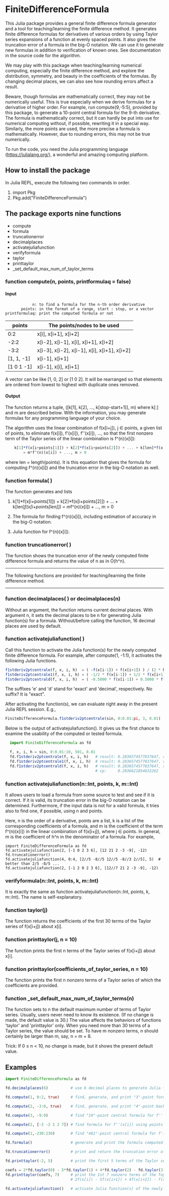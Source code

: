 # FiniteDifferenceFormula

This Julia package provides a general finite difference formula generator and a tool
for teaching/learning the finite difference method. It generates finite difference
formulas for derivatives of various orders by using Taylor series expansions of a
function at evenly spaced points. It also gives the truncation error of a formula
in the big-O notation. We can use it to generate new formulas in addition to
verification of known ones. See documentation in the source code for the algorithm.

We may play with this package when teaching/learning numerical computing, especially
the finite difference method, and explore the distribution, symmetry, and beauty in
the coefficients of the formulas. By changing decimal places, we can also see how
rounding errors affect a result.

Beware, though formulas are mathematically correct, they may not be numerically useful.
This is true especially when we derive formulas for a derivative of higher order. For
example, run compute(9,-5:5), provided by this package, to generate a 10-point
central formula for the 9-th derivative. The formula is mathematically correct, but it
can hardly be put into use for numerical computing without, if possible, rewriting it
in a special way. Similarly, the more points are used, the more precise a formula
is mathematically. However, due to rounding errors, this may not be true numerically.

To run the code, you need the Julia programming language (https://julialang.org/), a
wonderful and amazing computing platform.

## How to install the package

In Julia REPL, execute the following two commands in order.

1. import Pkg
1. Pkg.add("FiniteDifferenceFormula")

## The package exports nine functions

- compute
- formula
- truncationerror
- decimalplaces
- activatejuliafunction
- verifyformula
- taylor
- printtaylor
- _set_default_max_num_of_taylor_terms

### function compute(n, points, printformulaq = false)

#### Input

```
            n: to find a formula for the n-th order derivative
       points: in the format of a range, start : stop, or a vector
printformulaq: print the computed formula or not
```

|   points     |   The points/nodes to be used                  |
|   ---------- | ---------------------------------------------- |
|    0:2       |   x[i], x[i+1], x[i+2]                         |
|   -2:2       |   x[i-2], x[i-1], x[i], x[i+1], x[i+2]         |
|   -3:2       |   x[i-3], x[i-2], x[i-1], x[i], x[i+1], x[i+2] |
|   [1, 1, -1] |   x[i-1], x[i+1]                               |
|   [1 0 1 -1] |   x[i-1], x[i], x[i+1]                         |

A vector can be like [1, 0, 2] or [1 0 2]. It will be rearranged so
that elements are ordered from lowest to highest with duplicate ones
removed.

#### Output

The function returns a tuple, ([k[1], k[2], ..., k[stop-start+1]], m) where k[:] and m
are described below. With the information, you may generate formulas for any
programming language of your choice.

The algorithm uses the linear combination of f(x[i+j]), j ∈ points, a given list of points,
to eliminate f(x[i]), f'(x[i]), f''(x[i]), ..., so that the first nonzero term of the Taylor
series of the linear combination is f^(n)(x[i]):

```Julia
    k[1]*f(x[i+points[1]]) + k[2]*f(x[i+points[2]]) + ... + k[len]*f(x[i+points[len]])
        = m*f^(n)(x[i]) + ..., m > 0
```

where len = length(points). It is this equation that gives the formula for computing f^(n)(x[i])
and the truncation error in the big-O notation as well.

### function formula( )

The function generates and lists

1. k[1]*f(x[i+points[1]]) + k[2]*f(x[i+points[2]]) + ... + k[len]*f(x[i+points[len]])
       = m*f^(n)(x[i]) + ..., m > 0

1. The formula for finding f^(n)(x[i]), including estimation of accuracy in the big-O
   notation.

1. Julia function for f^(n)(x[i]).

### function truncationerror( )

The function shows the truncation error of the newly computed finite difference formula and
returns the value of n as in O(h^n).

-----

The following functions are provided for teaching/learning the finite difference method.

-----

### function decimalplaces( ) or decimalplaces(n)

Without an argument, the function returns current decimal places. With argument n, it sets the
decimal places to be n for generating Julia function(s) for a formula. Without/before calling
the function, 16 decimal places are used by default.

### function activatejuliafunction( )

Call this function to activate the Julia function(s) for the newly computed finite
difference formula. For example, after compute(1, -1:1), it activates the
following Julia functions.

```Julia
f1stderiv2ptcentrale(f, x, i, h)  = ( -f(x[i-1]) + f(x[i+1]) ) / (2 * h)
f1stderiv2ptcentrale1(f, x, i, h) = ( -1/2 * f(x[i-1]) + 1/2 * f(x[i+1]) ) / h
f1stderiv2ptcentrald(f, x, i, h)  = ( -0.5000 * f(x[i-1]) + 0.5000 * f(x[i+1]) ) / h
```
The suffixes 'e' and 'd' stand for 'exact' and 'decimal', respectively. No suffix? It is "exact".

After activating the function(s), we can evaluate right away in the present Julia REPL
session. E.g.,

```Julia
FiniteDifferenceFormula.f1stderiv2ptcentrale(sin, 0:0.01:pi, 3, 0.01)
```
Below is the output of activatejuliafunction(). It gives us the first chance to examine the usability
of the computed or tested formula.

```Julia
  import FiniteDifferenceFormula as fd

  f, x, i, h = sin, 0:0.01:10, 501, 0.01
  fd.f1stderiv2ptcentrale(f, x, i, h)   # result: 0.2836574577837647, relative error = 0.00166666%
  fd.f1stderiv2ptcentrale1(f, x, i, h)  # result: 0.2836574577837647, relative error = 0.00166666%
  fd.f1stderiv2ptcentrald(f, x, i, h)   # result: 0.2836574577837647, relative error = 0.00166666%
                                        # cp:     0.2836621854632262
```

### function activatejuliafunction(n::Int, points, k, m::Int)

It allows users to load a formula from some source to test and see if it is correct. If it
is valid, its truncation error in the big-O notation can be determined. Furthermore,
if the input data is not for a valid formula, it tries also to find one, if possible, using
n and points.

Here, n is the order of a derivative, points are a list, k is a list of the corresponding
coefficients of a formula, and m is the coefficient of the term f^(n)(x[i]) in the linear
combination of f(x[i+j]), where j ∈ points. In general, m is the coefficient of h^n in the
denominator of a formula. For example,

```
import FiniteDifferenceFormula as fd
fd.activatejuliafunction(2, [-1 0 2 3 6], [12 21 2 -3 -9], -12)
fd.truncationerror()
fd.activatejuliafunction(4, 0:4, [2//5 -8//5 12//5 -8//3 2//5], 5)  # better than 2/5 -8/5 ...
fd.activatejuliafunction(2, [-1 2 0 2 3 6], [12//7 21 2 -3 -9], -12)
``` 
### verifyformula(n::Int, points, k, m::Int)

It is exactly the same as function activatejuliafunction(n::Int, points, k, m::Int). The name
is self-explanatory.

### function taylor(j)

The function returns the coefficients of the first 30 terms of the Taylor series of f(x[i+j])
about x[i].

### function printtaylor(j, n = 10)

The function prints the first n terms of the Taylor series of f(x[i+j]) about x[i].

### function printtaylor(coefficients_of_taylor_series, n = 10)

The function prints the first n nonzero terms of a Taylor series of which the coefficients are
provided.

### function _set_default_max_num_of_taylor_terms(n)

The function sets to n the default maximum number of terms of Taylor series. Usually, users
never need to know its existence. (If no change is made, the default value is 30.) The value
affects the behaviors of functions 'taylor' and 'printtaylor' only. When you need more than
30 terms of a Taylor series, the value should be set. To have m nonzero terms, n should
certainly be larger than m, say, n = m + 8.

Trick: If 0 ≤ n < 10, no change is made, but it shows the present default value.

## Examples

```Julia
import FiniteDifferenceFormula as fd

fd.decimalplaces(6)          # use 6 decimal places to generate Julia functions of computed formulas

fd.compute(1, 0:2, true)     # find, generate, and print "3"-point forward formula for f'(x[i])

fd.compute(2, -3:0, true)    # find, generate, and print "4"-point backward formula for f''(x[i])

fd.compute(3, -9:9)          # find "19"-point central formula for f'''(x[i])

fd.compute(2, [-3 -2 1 2 7]) # find formula for f''(x[i]) using points x[i+j], j = -3, -2, 1, 2, and 7

fd.compute(1,-230:230)       # find "461"-point central formula for f'(x[i]). does it exist? run the code!

fd.formula()                 # generate and print the formula computed last time you called compute(...)

fd.truncationerror()         # print and return the truncation error of the newly computed formula

fd.printtaylor(-2, 5)        # print the first 5 terms of the Taylor series of f(x[i-2]) about x[i]

coefs = 2*fd.taylor(0) - 5*fd.taylor(1) + 4*fd.taylor(2) - fd.taylor(3);
fd.printtaylor(coefs, 7)     # print the 1st 7 nonzero terms of the Taylor series of
                             # 2f(x[i]) - 5f(x[i+1]) + 4f(x[i+2]) - f(x[i+3])

fd.activatejuliafunction()   # activate Julia function(s) of the newly computed formula in present REPL session
```
